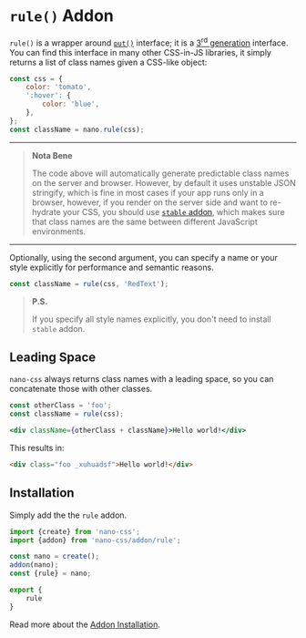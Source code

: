 # `rule()` Addon

`rule()` is a wrapper around [`put()`](./put.md) interface; it is a [3<sup>rd</sup> generation](https://github.com/streamich/freestyler/blob/master/docs/en/generations.md#3rd-generation)
interface. You can find this interface in many other CSS-in-JS libraries, it simply
returns a list of class names given a CSS-like object:

```js
const css = {
    color: 'tomato',
    ':hover': {
        color: 'blue',
    },
};
const className = nano.rule(css);
```

---

> __Nota Bene__
>
> The code above will automatically generate predictable class names on the server and browser.
> However, by default it uses unstable JSON stringify, which is fine in most cases if your
> app runs only in a browser, however, if you render on the server side and want to re-hydrate
> your CSS, you should use [`stable` addon](./stable.md), which makes sure that class names
> are the same between different JavaScript environments.

---

Optionally, using the second argument, you can specify a name or your style explicitly for performance
and semantic reasons.

```js
const className = rule(css, 'RedText');
```

> __P.S.__
>
> If you specify all style names explicitly, you don't need to install `stable` addon.


## Leading Space

`nano-css` always returns class names with a leading space, so you can concatenate those with other classes.

```jsx
const otherClass = 'foo';
const className = rule(css);

<div className={otherClass + className}>Hello world!</div>
```

This results in:

```html
<div class="foo _xuhuadsf">Hello world!</div>
```


## Installation

Simply add the the `rule` addon.

```js
import {create} from 'nano-css';
import {addon} from 'nano-css/addon/rule';

const nano = create();
addon(nano);
const {rule} = nano;

export {
    rule
}
```

Read more about the [Addon Installation](./Addons.md#addon-installation).
